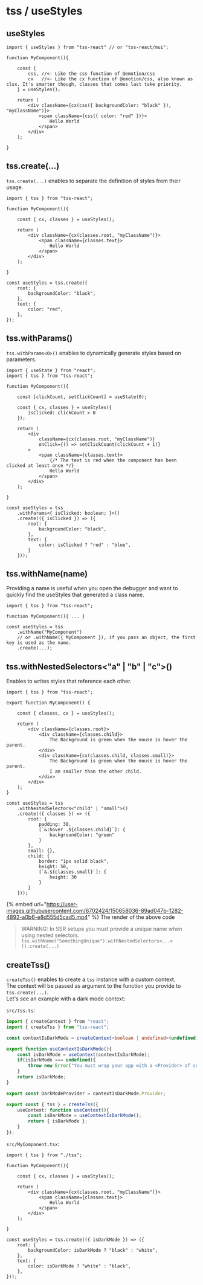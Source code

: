 # tss / useStyles




## useStyles

```tsx
import { useStyles } from "tss-react" // or "tss-react/mui";

function MyComponent(){

    const { 
        css, //<- Like the css function of @emotion/css
        cx   //<- Like the cx function of @emotion/css, also known as clsx. It's smarter though, classes that comes last take priority.
    } = useStyles();

    return (
        <div className={cx(css({ backgroundColor: "black" }), "myClassName")}>
            <span className={css({ color: "red" })}>
                Hello World
            </span>
        </div>
    );

}
```

## tss.create(...)

`tss.create(...)` enables to separate the definition of styles from their usage.  

```tsx
import { tss } from "tss-react";

function MyComponent(){

    const { cx, classes } = useStyles();

    return (
        <div className={cx(classes.root, "myClassName")}>
            <span className={classes.text}>
                Hello World
            </span>
        </div>
    );

}

const useStyles = tss.create({
    root: {
        backgroundColor: "black",
    },
    text: {
        color: "red",
    },
});
```

## tss.withParams<O>()

`tss.withParams<O>()` enables to dynamically generate styles based on parameters.  

```tsx
import { useState } from "react";
import { tss } from "tss-react";

function MyComponent(){

    const [clickCount, setClickCount] = useState(0);

    const { cx, classes } = useStyles({ 
        isClicked: clickCount > 0
    });

    return (
        <div 
            className={cx(classes.root, "myClassName")}
            onClick={() => setClickCount(clickCount + 1)}
        >
            <span className={classes.text}>
                {/* The text is red when the component has been clicked at least once */}
                Hello World
            </span>
        </div>
    );

}

const useStyles = tss
    .withParams<{ isClicked: boolean; }>()
    .create(({ isClicked }) => ({
        root: {
            backgroundColor: "black",
        },
        text: {
            color: isClicked ? "red" : "blue",
        }
    }));
```

## tss.withName(name)

Providing a name is useful when you open the debugger and want to quickly find the useStyles that generated a class name.  

```tsx
import { tss } from "tss-react";

function MyComponent(){ ... }

const useStyles = tss
    .withName("MyComponent")
    // or .withName({ MyComponent }), if you pass an object, the first key is used as the name.
    .create(...);
```

## tss.withNestedSelectors<"a" | "b" | "c">()

Enables to writes styles that reference each other.  

```tsx
import { tss } from "tss-react";

export function MyComponent() {

    const { classes, cx } = useStyles();

    return (
        <div className={classes.root}>
            <div className={classes.child}>
                The Background is green when the mouse is hover the parent.
            </div>
            <div className={cx(classes.child, classes.small)}>
                The Background is green when the mouse is hover the parent.
                I am smaller than the other child.
            </div>
        </div>
    );
}

const useStyles = tss
    .withNestedSelectors<"child" | "small">()
    .create(({ classes }) => ({
        root: {
            padding: 30,
            [`&:hover .${classes.child}`]: {
                backgroundColor: "green"
            }
        },
        small: {},
        child: {
            border: "1px solid black",
            height: 50,
            [`&.${classes.small}`]: {
                height: 30
            }
        }
    }));
```

{% embed url="https://user-images.githubusercontent.com/6702424/150658036-89ad047b-1282-4892-a0b6-e8d555d5cad5.mp4" %}
The render of the above code

> WARNING: In SSR setups you must provide a unique name when using nested selectors. `tss.withName("SomethingUnique").withNestedSelectors<...>().create(...)`

## createTss()

`createTss()` enables to create a `tss` instance with a custom context.  
The context will be passed as argument to the function you provide to `tss.create(...)`.  
Let's see an example with a dark mode context:  

`src/tss.ts`:
```ts
import { createContext } from "react";
import { createTss } from "tss-react";

const contextIsDarkMode = createContext<boolean | undefined>(undefined);

export function useContextIsDarkMode(){
    const isDarkMode = useContext(contextIsDarkMode);
    if(isDarkMode === undefined){
        throw new Error("You must wrap your app with a <Provider> of contextIsDarkMode");
    }
    return isDarkMode;
}

export const DarkModeProvider = contextIsDarkMode.Provider;

export const { tss } = createTss({
    useContext: function useContext(){
        const isDarkMode = useContextIsDarkMode();
        return { isDarkMode };
    }
});
```

`src/MyComponent.tsx`:
```tsx
import { tss } from "./tss";

function MyComponent(){

    const { cx, classes } = useStyles();

    return (
        <div className={cx(classes.root, "myClassName")}>
            <span className={classes.text}>
                Hello World
            </span>
        </div>
    );

}

const useStyles = tss.create(({ isDarkMode }) => ({
    root: {
        backgroundColor: isDarkMode ? "black" : "white",
    },
    text: {
        color: isDarkMode ? "white" : "black",
    },
}));
```